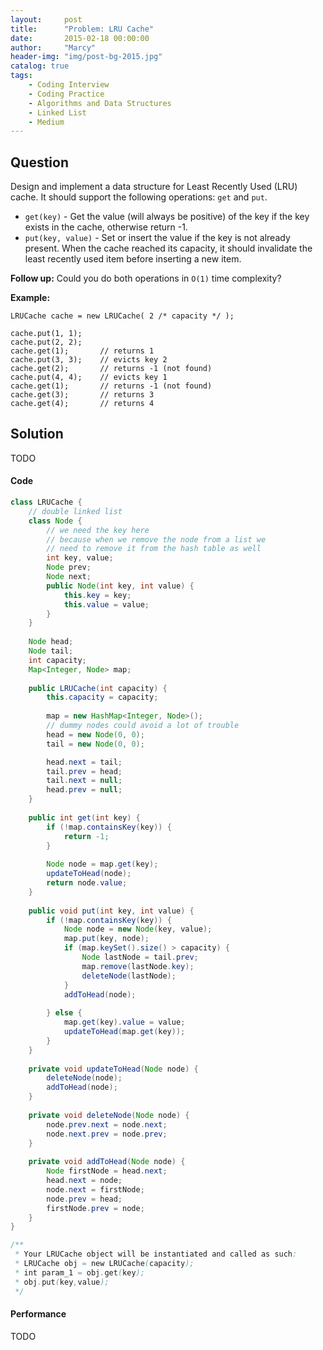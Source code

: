```yaml
---
layout:     post
title:      "Problem: LRU Cache"
date:       2015-02-18 00:00:00
author:     "Marcy"
header-img: "img/post-bg-2015.jpg"
catalog: true
tags:
    - Coding Interview
    - Coding Practice
    - Algorithms and Data Structures
    - Linked List
    - Medium
---
```


## Question

Design and implement a data structure for Least Recently Used (LRU) cache. It should support the following operations: `get` and `put`.

- `get(key)` - Get the value (will always be positive) of the key if the key exists in the cache, otherwise return -1.
- `put(key, value)` - Set or insert the value if the key is not already present. When the cache reached its capacity, it should invalidate the least recently used item before inserting a new item.

**Follow up:**
Could you do both operations in `O(1)` time complexity?

**Example:**
```
LRUCache cache = new LRUCache( 2 /* capacity */ );

cache.put(1, 1);
cache.put(2, 2);
cache.get(1);       // returns 1
cache.put(3, 3);    // evicts key 2
cache.get(2);       // returns -1 (not found)
cache.put(4, 4);    // evicts key 1
cache.get(1);       // returns -1 (not found)
cache.get(3);       // returns 3
cache.get(4);       // returns 4
```

## Solution
TODO

#### Code
```java
class LRUCache {
    // double linked list
    class Node {
        // we need the key here
        // because when we remove the node from a list we
        // need to remove it from the hash table as well
        int key, value;
        Node prev;
        Node next;
        public Node(int key, int value) {
            this.key = key;
            this.value = value;
        }
    }
    
    Node head;
    Node tail;
    int capacity;
    Map<Integer, Node> map;
    
    public LRUCache(int capacity) {
        this.capacity = capacity;
        
        map = new HashMap<Integer, Node>();
        // dummy nodes could avoid a lot of trouble
        head = new Node(0, 0);
        tail = new Node(0, 0);

        head.next = tail;
        tail.prev = head;
        tail.next = null;
        head.prev = null;
    }
    
    public int get(int key) {
        if (!map.containsKey(key)) {
            return -1;
        }
        
        Node node = map.get(key);
        updateToHead(node);
        return node.value;
    }
    
    public void put(int key, int value) {
        if (!map.containsKey(key)) {
            Node node = new Node(key, value);
            map.put(key, node);
            if (map.keySet().size() > capacity) {
                Node lastNode = tail.prev;
                map.remove(lastNode.key);
                deleteNode(lastNode);
            }
            addToHead(node);
            
        } else {
            map.get(key).value = value;
            updateToHead(map.get(key));
        }
    }
    
    private void updateToHead(Node node) {
        deleteNode(node);
        addToHead(node);
    }
    
    private void deleteNode(Node node) {
        node.prev.next = node.next;
        node.next.prev = node.prev;
    }
    
    private void addToHead(Node node) {
        Node firstNode = head.next;
        head.next = node;
        node.next = firstNode;
        node.prev = head;
        firstNode.prev = node;
    }
}

/**
 * Your LRUCache object will be instantiated and called as such:
 * LRUCache obj = new LRUCache(capacity);
 * int param_1 = obj.get(key);
 * obj.put(key,value);
 */
```

#### Performance
TODO
